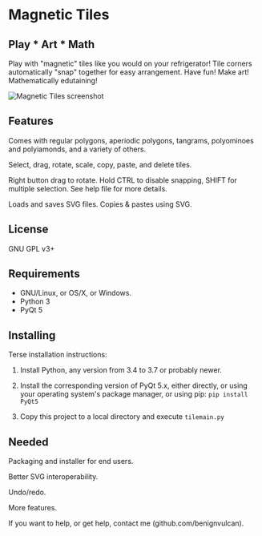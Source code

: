 # Magnetic Tiles

## Play * Art * Math

Play with "magnetic" tiles like you would on your refrigerator!  Tile corners automatically "snap" together for easy arrangement.  Have fun!  Make art!  Mathematically edutaining!

![Magnetic Tiles screenshot](docs/images/Magnetic_Tiles_Screenshot_2016-09-05_19-38-22.png?raw=true)

## Features

Comes with regular polygons, aperiodic polygons, tangrams, polyominoes and polyiamonds, and a variety of others.

Select, drag, rotate, scale, copy, paste, and delete tiles.

Right button drag to rotate.  Hold CTRL to disable snapping, SHIFT for multiple selection.  See help file for more details.

Loads and saves SVG files.  Copies & pastes using SVG.

## License

GNU GPL v3+

## Requirements

* GNU/Linux, or OS/X, or Windows.
* Python 3
* PyQt 5

## Installing

Terse installation instructions:

1. Install Python, any version from 3.4 to 3.7 or probably newer.

2. Install the corresponding version of PyQt 5.x, either directly, or using your operating system's package manager, or using pip: `pip install PyQt5`

3. Copy this project to a local directory and execute `tilemain.py`

## Needed

Packaging and installer for end users.

Better SVG interoperability.

Undo/redo.

More features.

If you want to help, or get help, contact me (github.com/benignvulcan).

